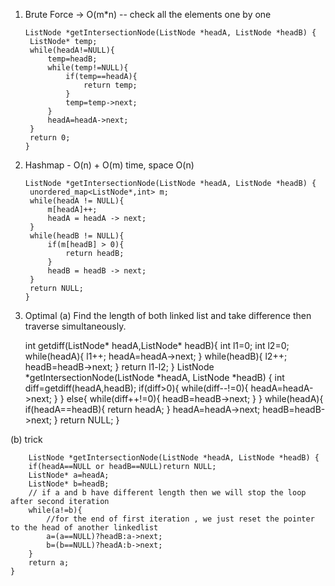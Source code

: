 1. Brute Force -> O(m*n) -- check all the elements one by one

       ListNode *getIntersectionNode(ListNode *headA, ListNode *headB) {
        ListNode* temp;
        while(headA!=NULL){
            temp=headB;
            while(temp!=NULL){
                if(temp==headA){
                    return temp;
                }
                temp=temp->next;
            }
            headA=headA->next;
        }
        return 0;
       }
    
2. Hashmap - O(n) + O(m) time, space O(n)

       ListNode *getIntersectionNode(ListNode *headA, ListNode *headB) {
        unordered_map<ListNode*,int> m;
		while(headA != NULL){
			m[headA]++;
			headA = headA -> next;
		}
		while(headB != NULL){
			if(m[headB] > 0){
				return headB;
			}
			headB = headB -> next;
		}
		return NULL;
       }
    
 3. Optimal
 (a) Find the length of both linked list and take difference then traverse simultaneously.

    int getdiff(ListNode* headA,ListNode* headB){
        int l1=0;
        int l2=0;
        while(headA){
            l1++;
            headA=headA->next;
        }
        while(headB){
            l2++;
            headB=headB->next;
        }
        return l1-l2;
    }
    ListNode *getIntersectionNode(ListNode *headA, ListNode *headB) {
        int diff=getdiff(headA,headB);
        if(diff>0){
            while(diff--!=0){
                headA=headA->next;
            }
        }
        else{
            while(diff++!=0){
                headB=headB->next;
            }
        }
        while(headA){
            if(headA==headB){
                return headA;
            }
            headA=headA->next;
            headB=headB->next;
        }
        return NULL;
    }
  
   (b) trick
    
        ListNode *getIntersectionNode(ListNode *headA, ListNode *headB) {
        if(headA==NULL or headB==NULL)return NULL;
        ListNode* a=headA;
        ListNode* b=headB;
        // if a and b have different length then we will stop the loop after second iteration
        while(a!=b){
            //for the end of first iteration , we just reset the pointer to the head of another linkedlist
            a=(a==NULL)?headB:a->next;
            b=(b==NULL)?headA:b->next;
        }
        return a;
    }
        
